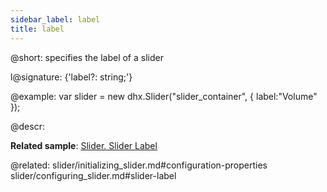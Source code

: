 ```yaml
---
sidebar_label: label
title: label
---          
```


@short: specifies the label of a slider

l@signature: {'label?: string;'}

@example:
var slider = new dhx.Slider("slider_container", { 
   label:"Volume" 
});



@descr: 

**Related sample**: [Slider. Slider Label](https://snippet.dhtmlx.com/4o7yttam)

@related: 
slider/initializing_slider.md#configuration-properties
slider/configuring_slider.md#slider-label

